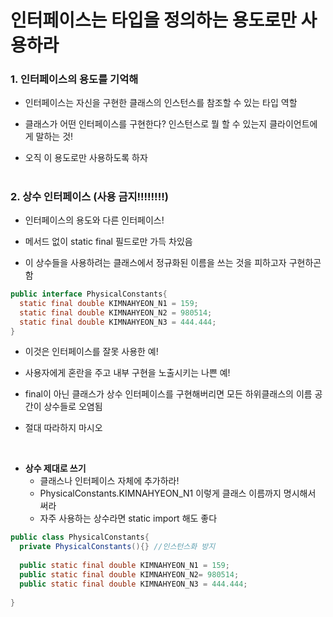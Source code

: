 # 인터페이스는 타입을 정의하는 용도로만 사용하라

### 1. 인터페이스의 용도를 기억해 
- 인터페이스는 자신을 구현한 클래스의 인스턴스를 참조할 수 있는 타입 역할

- 클래스가 어떤 인터페이스를 구현한다? 인스턴스로 뭘 할 수 있는지 클라이언트에게 말하는 것!
- 오직 이 용도로만 사용하도록 하자

#
### 2. 상수 인터페이스 (사용 금지!!!!!!!!)
- 인터페이스의 용도와 다른 인터페이스!
- 메서드 없이 static final 필드로만 가득 차있음

- 이 상수들을 사용하려는 클래스에서 정규화된 이름을 쓰는 것을 피하고자 구현하곤 함

```java
public interface PhysicalConstants{
  static final double KIMNAHYEON_N1 = 159;
  static final double KIMNAHYEON_N2 = 980514;
  static final double KIMNAHYEON_N3 = 444.444;
}
```

- 이것은 인터페이스를 잘못 사용한 예!
- 사용자에게 혼란을 주고 내부 구현을 노출시키는 나쁜 예!
- final이 아닌 클래스가 상수 인터페이스를 구현해버리면 모든 하위클래스의 이름 공간이 상수들로 오염됨

- 절대 따라하지 마시오

<br>

- __상수 제대로 쓰기__
  - 클래스나 인터페이스 자체에 추가하라!
  - PhysicalConstants.KIMNAHYEON_N1 이렇게 클래스 이름까지 명시해서 써라
  - 자주 사용하는 상수라면 static import 해도 좋다

```java
public class PhysicalConstants{
  private PhysicalConstants(){} //인스턴스화 방지
  
  public static final double KIMNAHYEON_N1 = 159;
  public static final double KIMNAHYEON_N2= 980514;
  public static final double KIMNAHYEON_N3 = 444.444;
  
}  
```
